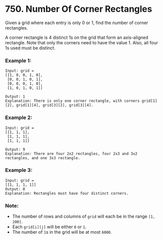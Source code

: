 # 750. Number Of Corner Rectangles

Given a grid where each entry is only 0 or 1, find the number of corner rectangles.

A corner rectangle is 4 distinct 1s on the grid that form an axis-aligned rectangle. Note that only the corners need to have the value 1. Also, all four 1s used must be distinct.

### Example 1:
```
Input: grid = 
[[1, 0, 0, 1, 0],
 [0, 0, 1, 0, 1],
 [0, 0, 0, 1, 0],
 [1, 0, 1, 0, 1]]
 
Output: 1
Explanation: There is only one corner rectangle, with corners grid[1][2], grid[1][4], grid[3][2], grid[3][4].

```
### Example 2:
```
Input: grid = 
[[1, 1, 1],
 [1, 1, 1],
 [1, 1, 1]]

Output: 9
Explanation: There are four 2x2 rectangles, four 2x3 and 3x2 rectangles, and one 3x3 rectangle.

```
### Example 3:
```
Input: grid = 
[[1, 1, 1, 1]]
Output: 0
Explanation: Rectangles must have four distinct corners.
```
### Note:
* The number of rows and columns of `grid` will each be in the range `[1, 200]`.
* Each `grid[i][j]` will be either `0` or `1`.
* The number of `1`s in the grid will be at most `6000`.
